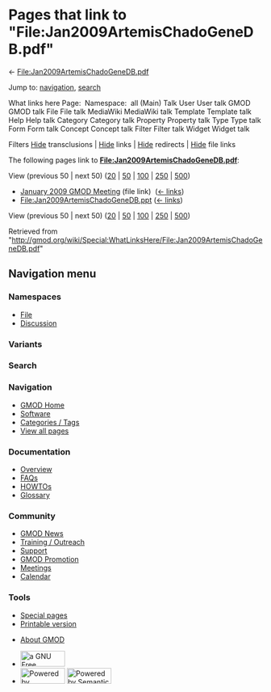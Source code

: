 <div id="mw-page-base" class="noprint">

</div>

<div id="mw-head-base" class="noprint">

</div>

<div id="content" class="mw-body" role="main">

<span id="top"></span>

<div id="mw-js-message" style="display:none;">

</div>



# <span dir="auto">Pages that link to "File:Jan2009ArtemisChadoGeneDB.pdf"</span>

<div id="bodyContent">

<div id="contentSub">

←
[File:Jan2009ArtemisChadoGeneDB.pdf](/wiki/File:Jan2009ArtemisChadoGeneDB.pdf "File:Jan2009ArtemisChadoGeneDB.pdf")

</div>

<div id="jump-to-nav" class="mw-jump">

Jump to: [navigation](#mw-navigation), [search](#p-search)

</div>

<div id="mw-content-text">

What links here Page:  Namespace:  all (Main) Talk User User talk GMOD
GMOD talk File File talk MediaWiki MediaWiki talk Template Template talk
Help Help talk Category Category talk Property Property talk Type Type
talk Form Form talk Concept Concept talk Filter Filter talk Widget
Widget talk

Filters
[Hide](/mediawiki/index.php?title=Special:WhatLinksHere/File:Jan2009ArtemisChadoGeneDB.pdf&hidetrans=1 "Special:WhatLinksHere/File:Jan2009ArtemisChadoGeneDB.pdf")
transclusions \|
[Hide](/mediawiki/index.php?title=Special:WhatLinksHere/File:Jan2009ArtemisChadoGeneDB.pdf&hidelinks=1 "Special:WhatLinksHere/File:Jan2009ArtemisChadoGeneDB.pdf")
links \|
[Hide](/mediawiki/index.php?title=Special:WhatLinksHere/File:Jan2009ArtemisChadoGeneDB.pdf&hideredirs=1 "Special:WhatLinksHere/File:Jan2009ArtemisChadoGeneDB.pdf")
redirects \|
[Hide](/mediawiki/index.php?title=Special:WhatLinksHere/File:Jan2009ArtemisChadoGeneDB.pdf&hideimages=1 "Special:WhatLinksHere/File:Jan2009ArtemisChadoGeneDB.pdf")
file links

The following pages link to
**[File:Jan2009ArtemisChadoGeneDB.pdf](/wiki/File:Jan2009ArtemisChadoGeneDB.pdf "File:Jan2009ArtemisChadoGeneDB.pdf")**:

View (previous 50 \| next 50)
([20](/mediawiki/index.php?title=Special:WhatLinksHere/File:Jan2009ArtemisChadoGeneDB.pdf&limit=20 "Special:WhatLinksHere/File:Jan2009ArtemisChadoGeneDB.pdf")
\|
[50](/mediawiki/index.php?title=Special:WhatLinksHere/File:Jan2009ArtemisChadoGeneDB.pdf&limit=50 "Special:WhatLinksHere/File:Jan2009ArtemisChadoGeneDB.pdf")
\|
[100](/mediawiki/index.php?title=Special:WhatLinksHere/File:Jan2009ArtemisChadoGeneDB.pdf&limit=100 "Special:WhatLinksHere/File:Jan2009ArtemisChadoGeneDB.pdf")
\|
[250](/mediawiki/index.php?title=Special:WhatLinksHere/File:Jan2009ArtemisChadoGeneDB.pdf&limit=250 "Special:WhatLinksHere/File:Jan2009ArtemisChadoGeneDB.pdf")
\|
[500](/mediawiki/index.php?title=Special:WhatLinksHere/File:Jan2009ArtemisChadoGeneDB.pdf&limit=500 "Special:WhatLinksHere/File:Jan2009ArtemisChadoGeneDB.pdf"))

- [January 2009 GMOD
  Meeting](/wiki/January_2009_GMOD_Meeting "January 2009 GMOD Meeting")
  (file link) ‎ <span class="mw-whatlinkshere-tools">([←
  links](/mediawiki/index.php?title=Special:WhatLinksHere&target=January+2009+GMOD+Meeting "Special:WhatLinksHere"))</span>
- [File:Jan2009ArtemisChadoGeneDB.ppt](/wiki/File:Jan2009ArtemisChadoGeneDB.ppt "File:Jan2009ArtemisChadoGeneDB.ppt")
  ‎ <span class="mw-whatlinkshere-tools">([←
  links](/mediawiki/index.php?title=Special:WhatLinksHere&target=File%3AJan2009ArtemisChadoGeneDB.ppt "Special:WhatLinksHere"))</span>

View (previous 50 \| next 50)
([20](/mediawiki/index.php?title=Special:WhatLinksHere/File:Jan2009ArtemisChadoGeneDB.pdf&limit=20 "Special:WhatLinksHere/File:Jan2009ArtemisChadoGeneDB.pdf")
\|
[50](/mediawiki/index.php?title=Special:WhatLinksHere/File:Jan2009ArtemisChadoGeneDB.pdf&limit=50 "Special:WhatLinksHere/File:Jan2009ArtemisChadoGeneDB.pdf")
\|
[100](/mediawiki/index.php?title=Special:WhatLinksHere/File:Jan2009ArtemisChadoGeneDB.pdf&limit=100 "Special:WhatLinksHere/File:Jan2009ArtemisChadoGeneDB.pdf")
\|
[250](/mediawiki/index.php?title=Special:WhatLinksHere/File:Jan2009ArtemisChadoGeneDB.pdf&limit=250 "Special:WhatLinksHere/File:Jan2009ArtemisChadoGeneDB.pdf")
\|
[500](/mediawiki/index.php?title=Special:WhatLinksHere/File:Jan2009ArtemisChadoGeneDB.pdf&limit=500 "Special:WhatLinksHere/File:Jan2009ArtemisChadoGeneDB.pdf"))

</div>

<div class="printfooter">

Retrieved from
"<http://gmod.org/wiki/Special:WhatLinksHere/File:Jan2009ArtemisChadoGeneDB.pdf>"

</div>

<div id="catlinks" class="catlinks catlinks-allhidden">

</div>

<div class="visualClear">

</div>

</div>

</div>

<div id="mw-navigation">

## Navigation menu

<div id="mw-head">



<div id="left-navigation">

<div id="p-namespaces" class="vectorTabs" role="navigation"
aria-labelledby="p-namespaces-label">

### Namespaces

- <span id="ca-nstab-image"><a href="/wiki/File:Jan2009ArtemisChadoGeneDB.pdf" accesskey="c"
  title="View the file page [c]">File</a></span>
- <span id="ca-talk"><a
  href="/mediawiki/index.php?title=File_talk:Jan2009ArtemisChadoGeneDB.pdf&amp;action=edit&amp;redlink=1"
  accesskey="t"
  title="Discussion about the content page [t]">Discussion</a></span>

</div>

<div id="p-variants" class="vectorMenu emptyPortlet" role="navigation"
aria-labelledby="p-variants-label">

### 

### Variants[](#)

<div class="menu">

</div>

</div>

</div>

<div id="right-navigation">





</div>

<div id="p-search" role="search">

### Search

<div id="simpleSearch">

</div>

</div>

</div>

</div>

<div id="mw-panel">

<div id="p-logo" role="banner">

<a href="/wiki/Main_Page"
style="background-image: url(http://gmod.org/images/GMOD-cogs.png);"
title="Visit the main page"></a>

</div>

<div id="p-Navigation" class="portal" role="navigation"
aria-labelledby="p-Navigation-label">

### Navigation

<div class="body">

- <span id="n-GMOD-Home">[GMOD Home](/wiki/Main_Page)</span>
- <span id="n-Software">[Software](/wiki/GMOD_Components)</span>
- <span id="n-Categories-.2F-Tags">[Categories /
  Tags](/wiki/Categories)</span>
- <span id="n-View-all-pages">[View all
  pages](/wiki/Special:AllPages)</span>

</div>

</div>

<div id="p-Documentation" class="portal" role="navigation"
aria-labelledby="p-Documentation-label">

### Documentation

<div class="body">

- <span id="n-Overview">[Overview](/wiki/Overview)</span>
- <span id="n-FAQs">[FAQs](/wiki/Category:FAQ)</span>
- <span id="n-HOWTOs">[HOWTOs](/wiki/Category:HOWTO)</span>
- <span id="n-Glossary">[Glossary](/wiki/Glossary)</span>

</div>

</div>

<div id="p-Community" class="portal" role="navigation"
aria-labelledby="p-Community-label">

### Community

<div class="body">

- <span id="n-GMOD-News">[GMOD News](/wiki/GMOD_News)</span>
- <span id="n-Training-.2F-Outreach">[Training /
  Outreach](/wiki/Training_and_Outreach)</span>
- <span id="n-Support">[Support](/wiki/Support)</span>
- <span id="n-GMOD-Promotion">[GMOD
  Promotion](/wiki/GMOD_Promotion)</span>
- <span id="n-Meetings">[Meetings](/wiki/Meetings)</span>
- <span id="n-Calendar">[Calendar](/wiki/Calendar)</span>

</div>

</div>

<div id="p-tb" class="portal" role="navigation"
aria-labelledby="p-tb-label">

### Tools

<div class="body">

- <span id="t-specialpages"><a href="/wiki/Special:SpecialPages" accesskey="q"
  title="A list of all special pages [q]">Special pages</a></span>
- <span id="t-print"><a
  href="/mediawiki/index.php?title=Special:WhatLinksHere/File:Jan2009ArtemisChadoGeneDB.pdf&amp;printable=yes"
  rel="alternate" accesskey="p"
  title="Printable version of this page [p]">Printable version</a></span>

</div>

</div>

</div>

</div>

<div id="footer" role="contentinfo">

- <span id="footer-places-about">[About
  GMOD](/wiki/GMOD:About "GMOD:About")</span>

<!-- -->

- <span id="footer-copyrightico">[<img src="http://www.gnu.org/graphics/gfdl-logo-small.png" width="88"
  height="31" alt="a GNU Free Documentation License" />](http://www.gnu.org/licenses/fdl-1.3.html)</span>
- <span id="footer-poweredbyico">[<img src="/mediawiki/skins/common/images/poweredby_mediawiki_88x31.png"
  width="88" height="31" alt="Powered by MediaWiki" />](//www.mediawiki.org/)
  [<img
  src="/mediawiki/extensions/SemanticMediaWiki/includes/../resources/images/smw_button.png"
  width="88" height="31" alt="Powered by Semantic MediaWiki" />](https://www.semantic-mediawiki.org/wiki/Semantic_MediaWiki)</span>

<div style="clear:both">

</div>

</div>
